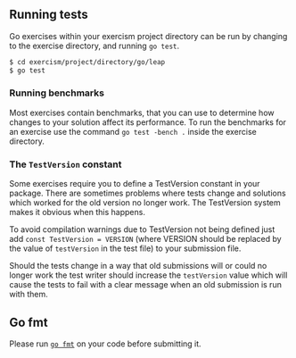 ## Running tests

Go exercises within your exercism project directory can be run by changing to the exercise directory, and running `go test`.

```bash
$ cd exercism/project/directory/go/leap
$ go test
```

### Running benchmarks

Most exercises contain benchmarks, that you can use to determine how changes to your solution affect its performance. To run the benchmarks for an exercise use the command `go test -bench .` inside the exercise directory.

### The `TestVersion` constant

Some exercises require you to define a TestVersion constant in your package.
There are sometimes problems where tests change and solutions which worked for
the old version no longer work. The TestVersion system makes it obvious when
this happens.

To avoid compilation warnings due to TestVersion not being defined
just add `const TestVersion = VERSION` (where VERSION should be replaced by the
value of `testVersion` in the test file) to your submission file.

Should the tests change in a way that old submissions will or could no longer
work the test writer should increase the `testVersion` value which will cause
the tests to fail with a clear message when an old submission is run with them.

## Go fmt

Please run [`go fmt`](http://blog.golang.org/go-fmt-your-code) on your code before submitting it.

